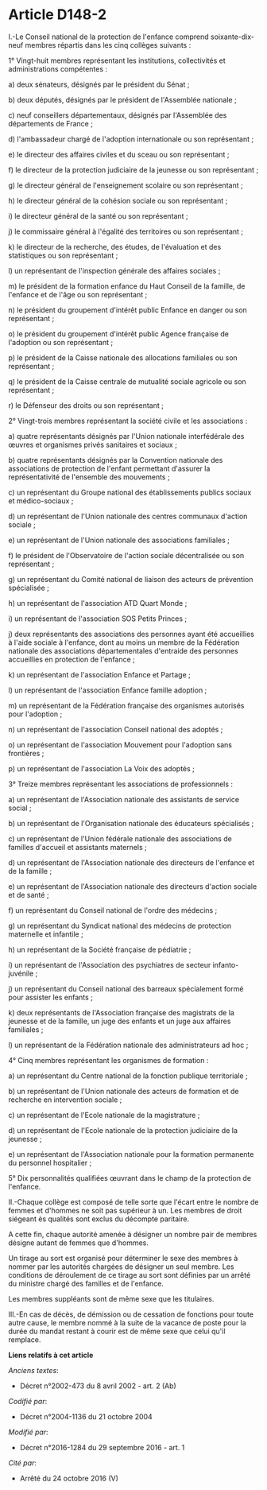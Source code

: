 # Article D148-2

I.-Le Conseil national de la protection de l'enfance comprend soixante-dix-neuf membres répartis dans les cinq collèges
suivants : 

1° Vingt-huit membres représentant les institutions, collectivités et administrations compétentes : 

a) deux sénateurs, désignés par le président du Sénat ; 

b) deux députés, désignés par le président de l'Assemblée nationale ; 

c) neuf conseillers départementaux, désignés par l'Assemblée des départements de France ; 

d) l'ambassadeur chargé de l'adoption internationale ou son représentant ; 

e) le directeur des affaires civiles et du sceau ou son représentant ; 

f) le directeur de la protection judiciaire de la jeunesse ou son représentant ; 

g) le directeur général de l'enseignement scolaire ou son représentant ; 

h) le directeur général de la cohésion sociale ou son représentant ; 

i) le directeur général de la santé ou son représentant ; 

j) le commissaire général à l'égalité des territoires ou son représentant ; 

k) le directeur de la recherche, des études, de l'évaluation et des statistiques ou son représentant ; 

l) un représentant de l'inspection générale des affaires sociales ; 

m) le président de la formation enfance du Haut Conseil de la famille, de l'enfance et de l'âge ou son représentant ; 

n) le président du groupement d'intérêt public  Enfance en danger  ou son représentant ; 

o) le président du groupement d'intérêt public  Agence française de l'adoption  ou son représentant ; 

p) le président de la Caisse nationale des allocations familiales ou son représentant ; 

q) le président de la Caisse centrale de mutualité sociale agricole ou son représentant ; 

r) le Défenseur des droits ou son représentant ; 

2° Vingt-trois membres représentant la société civile et les associations : 

a) quatre représentants désignés par l'Union nationale interfédérale des œuvres et organismes privés sanitaires et sociaux ; 

b) quatre représentants désignés par la Convention nationale des associations de protection de l'enfant permettant d'assurer
la représentativité de l'ensemble des mouvements ; 

c) un représentant du Groupe national des établissements publics sociaux et médico-sociaux ; 

d) un représentant de l'Union nationale des centres communaux d'action sociale ; 

e) un représentant de l'Union nationale des associations familiales ; 

f) le président de l'Observatoire de l'action sociale décentralisée ou son représentant ; 

g) un représentant du Comité national de liaison des acteurs de prévention spécialisée ; 

h) un représentant de l'association ATD Quart Monde ; 

i) un représentant de l'association SOS Petits Princes ; 

j) deux représentants des associations des personnes ayant été accueillies à l'aide sociale à l'enfance, dont au moins un
membre de la Fédération nationale des associations départementales d'entraide des personnes accueillies en protection de
l'enfance ; 

k) un représentant de l'association Enfance et Partage ; 

l) un représentant de l'association Enfance famille adoption ; 

m) un représentant de la Fédération française des organismes autorisés pour l'adoption ; 

n) un représentant de l'association Conseil national des adoptés ; 

o) un représentant de l'association Mouvement pour l'adoption sans frontières ; 

p) un représentant de l'association La Voix des adoptés ; 

3° Treize membres représentant les associations de professionnels : 

a) un représentant de l'Association nationale des assistants de service social ; 

b) un représentant de l'Organisation nationale des éducateurs spécialisés ; 

c) un représentant de l'Union fédérale nationale des associations de familles d'accueil et assistants maternels ; 

d) un représentant de l'Association nationale des directeurs de l'enfance et de la famille ; 

e) un représentant de l'Association nationale des directeurs d'action sociale et de santé ; 

f) un représentant du Conseil national de l'ordre des médecins ; 

g) un représentant du Syndicat national des médecins de protection maternelle et infantile ; 

h) un représentant de la Société française de pédiatrie ; 

i) un représentant de l'Association des psychiatres de secteur infanto-juvénile ; 

j) un représentant du Conseil national des barreaux spécialement formé pour assister les enfants ; 

k) deux représentants de l'Association française des magistrats de la jeunesse et de la famille, un juge des enfants et un
juge aux affaires familiales ; 

l) un représentant de la Fédération nationale des administrateurs ad hoc ; 

4° Cinq membres représentant les organismes de formation : 

a) un représentant du Centre national de la fonction publique territoriale ; 

b) un représentant de l'Union nationale des acteurs de formation et de recherche en intervention sociale ; 

c) un représentant de l'Ecole nationale de la magistrature ; 

d) un représentant de l'Ecole nationale de la protection judiciaire de la jeunesse ; 

e) un représentant de l'Association nationale pour la formation permanente du personnel hospitalier ; 

5° Dix personnalités qualifiées œuvrant dans le champ de la protection de l'enfance. 

II.-Chaque collège est composé de telle sorte que l'écart entre le nombre de femmes et d'hommes ne soit pas supérieur à un.
Les membres de droit siégeant ès qualités sont exclus du décompte paritaire. 

A cette fin, chaque autorité amenée à désigner un nombre pair de membres désigne autant de femmes que d'hommes. 

Un tirage au sort est organisé pour déterminer le sexe des membres à nommer par les autorités chargées de désigner un seul
membre. Les conditions de déroulement de ce tirage au sort sont définies par un arrêté du ministre chargé des familles et de
l'enfance. 

Les membres suppléants sont de même sexe que les titulaires. 

III.-En cas de décès, de démission ou de cessation de fonctions pour toute autre cause, le membre nommé à la suite de la
vacance de poste pour la durée du mandat restant à courir est de même sexe que celui qu'il remplace.

**Liens relatifs à cet article**

_Anciens textes_:

  - Décret n°2002-473 du 8 avril 2002 - art. 2 (Ab)

_Codifié par_:

  - Décret n°2004-1136 du 21 octobre 2004

_Modifié par_:

  - Décret n°2016-1284 du 29 septembre 2016 - art. 1

_Cité par_:

  - Arrêté du 24 octobre 2016 (V)
